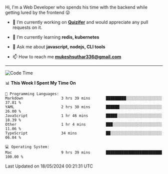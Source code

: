 Hi, I'm a Web Developer who spends his time with the backend while getting lured by the frontend 😜

- 🔭 I’m currently working on **[Quizifer](https://github.com/SutharMukesh/Quizifer/)** and would appreciate any pull requests on it.

- 🌱 I’m currently learning **redis, kubernetes**

- 💬 Ask me about **javascript, nodejs, CLI tools**

- 📫 How to reach me **mukeshsuthar336@gmail.com**

---
<!--START_SECTION:waka-->
![Code Time](http://img.shields.io/badge/Code%20Time-2%2C962%20hrs%208%20mins-blue)

📊 **This Week I Spent My Time On** 

```text
💬 Programming Languages: 
Markdown                 3 hrs 39 mins       █████████░░░░░░░░░░░░░░░░   37.81 % 
YAML                     2 hrs 30 mins       ██████░░░░░░░░░░░░░░░░░░░   26.00 % 
JavaScript               1 hr 46 mins        █████░░░░░░░░░░░░░░░░░░░░   18.39 % 
Other                    1 hr 4 mins         ███░░░░░░░░░░░░░░░░░░░░░░   11.06 % 
TypeScript               34 mins             ██░░░░░░░░░░░░░░░░░░░░░░░   06.04 % 

💻 Operating System: 
Mac                      9 hrs 39 mins       █████████████████████████   100.00 % 
```


 Last Updated on 18/05/2024 00:21:31 UTC
<!--END_SECTION:waka-->
